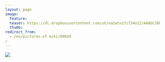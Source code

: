 ```yaml
---
layout: page
image:
  feature:
  teaser: https://dl.dropboxusercontent.com/sh/ea1wtnz7z734o12/AAAbC38h0YIDI7Kc5CVo_izma/mikin-kuvat/2/DSC08886-245px.jpg
  thumb:
redirect_from:
  - /en/pictures-of-miki/00028/
---
```


[![](https://dl.dropboxusercontent.com/sh/ea1wtnz7z734o12/AAC481d9CvCLfc4JRJeigPBxa/mikin-kuvat/2/DSC08886-800px.jpg)](https://dl.dropboxusercontent.com/sh/ea1wtnz7z734o12/AABRt0qqo6jyQ4-fQ4dbn4Yla/mikin-kuvat/2/DSC08886.jpg)
